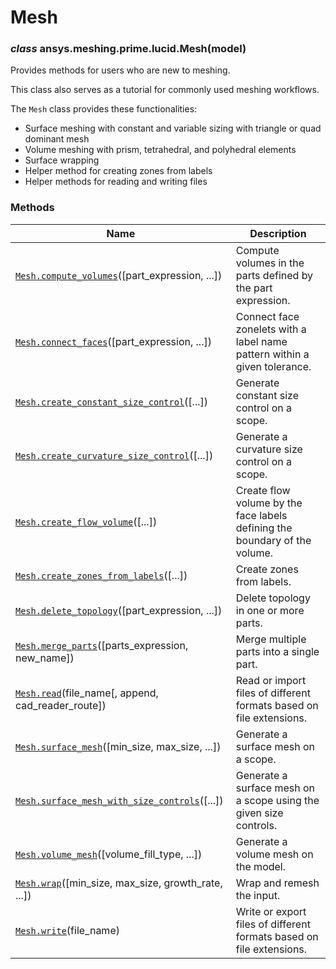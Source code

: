 # Mesh



### *class* ansys.meshing.prime.lucid.Mesh(model)

Provides methods for users who are new to meshing.

This class also serves as a tutorial for commonly used meshing workflows.

The `Mesh` class provides these functionalities:

* Surface meshing with constant and variable sizing with triangle
  or quad dominant mesh
* Volume meshing with prism, tetrahedral, and polyhedral elements
* Surface wrapping
* Helper method for creating zones from labels
* Helper methods for reading and writing files

<!-- !! processed by numpydoc !! -->

### Methods

| Name | Description |
|-----------------------------------------------------------------------------------------------------------------------------------------------------------------------------------|----------------------------------------------------------------------------|
| [`Mesh.compute_volumes`](ansys.meshing.prime.lucid.Mesh.compute_volumes.md#ansys.meshing.prime.lucid.Mesh.compute_volumes)([part_expression, ...])                                | Compute volumes in the parts defined by the part expression.               |
| [`Mesh.connect_faces`](ansys.meshing.prime.lucid.Mesh.connect_faces.md#ansys.meshing.prime.lucid.Mesh.connect_faces)([part_expression, ...])                                      | Connect face zonelets with a label name pattern within a given tolerance.  |
| [`Mesh.create_constant_size_control`](ansys.meshing.prime.lucid.Mesh.create_constant_size_control.md#ansys.meshing.prime.lucid.Mesh.create_constant_size_control)([...])          | Generate constant size control on a scope.                                 |
| [`Mesh.create_curvature_size_control`](ansys.meshing.prime.lucid.Mesh.create_curvature_size_control.md#ansys.meshing.prime.lucid.Mesh.create_curvature_size_control)([...])       | Generate a curvature size control on a scope.                              |
| [`Mesh.create_flow_volume`](ansys.meshing.prime.lucid.Mesh.create_flow_volume.md#ansys.meshing.prime.lucid.Mesh.create_flow_volume)([...])                                        | Create flow volume by the face labels defining the boundary of the volume. |
| [`Mesh.create_zones_from_labels`](ansys.meshing.prime.lucid.Mesh.create_zones_from_labels.md#ansys.meshing.prime.lucid.Mesh.create_zones_from_labels)([...])                      | Create zones from labels.                                                  |
| [`Mesh.delete_topology`](ansys.meshing.prime.lucid.Mesh.delete_topology.md#ansys.meshing.prime.lucid.Mesh.delete_topology)([part_expression, ...])                                | Delete topology in one or more parts.                                      |
| [`Mesh.merge_parts`](ansys.meshing.prime.lucid.Mesh.merge_parts.md#ansys.meshing.prime.lucid.Mesh.merge_parts)([parts_expression, new_name])                                      | Merge multiple parts into a single part.                                   |
| [`Mesh.read`](ansys.meshing.prime.lucid.Mesh.read.md#ansys.meshing.prime.lucid.Mesh.read)(file_name[, append, cad_reader_route])                                                  | Read or import files of different formats based on file extensions.        |
| [`Mesh.surface_mesh`](ansys.meshing.prime.lucid.Mesh.surface_mesh.md#ansys.meshing.prime.lucid.Mesh.surface_mesh)([min_size, max_size, ...])                                      | Generate a surface mesh on a scope.                                        |
| [`Mesh.surface_mesh_with_size_controls`](ansys.meshing.prime.lucid.Mesh.surface_mesh_with_size_controls.md#ansys.meshing.prime.lucid.Mesh.surface_mesh_with_size_controls)([...]) | Generate a surface mesh on a scope using the given size controls.          |
| [`Mesh.volume_mesh`](ansys.meshing.prime.lucid.Mesh.volume_mesh.md#ansys.meshing.prime.lucid.Mesh.volume_mesh)([volume_fill_type, ...])                                           | Generate a volume mesh on the model.                                       |
| [`Mesh.wrap`](ansys.meshing.prime.lucid.Mesh.wrap.md#ansys.meshing.prime.lucid.Mesh.wrap)([min_size, max_size, growth_rate, ...])                                                 | Wrap and remesh the input.                                                 |
| [`Mesh.write`](ansys.meshing.prime.lucid.Mesh.write.md#ansys.meshing.prime.lucid.Mesh.write)(file_name)                                                                           | Write or export files of different formats based on file extensions.       |

